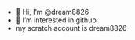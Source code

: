 - 👋 Hi, I’m @dream8826
- 👀 I’m interested in github
- my scratch account is dream8826
<!---
dream8826/dream8826 is a ✨ special ✨ repository because its `README.md` (this file) appears on your GitHub profile.
You can click the Preview link to take a look at your changes.
--->
